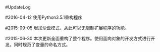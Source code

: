 #UpdateLog

#2016-04-12
使用Python3.5.1重构程序

#2015-09-05
增加沙盘模式，从此可以无限制扩展程序的功能。

#2015-06-30
本次更新全面重构了整个程序。使用面向对象的开发方式进行开发。同时规范了变量的命名方式。